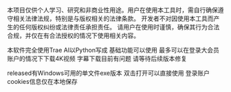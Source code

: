 本项目仅供个人学习、研究和非商业性用途。用户在使用本工具时，需自行确保遵守相关法律法规，特别是与版权相关的法律条款。
开发者不对因使用本工具而产生的任何版权纠纷或法律责任承担责任。
请用户在使用时谨慎，确保其行为合法合规，并仅在有合法授权的情况下使用相关内容。

本软件完全使用Trae AI以Python写成
基础功能可以使用
最多可以在登录大会员账户的情况下下载4K视频
字幕下载目前有问题 请等待后续版本修复

released有Windows可用的单文件exe版本
双击打开可以直接使用
登录账户cookies信息仅在本地保存
